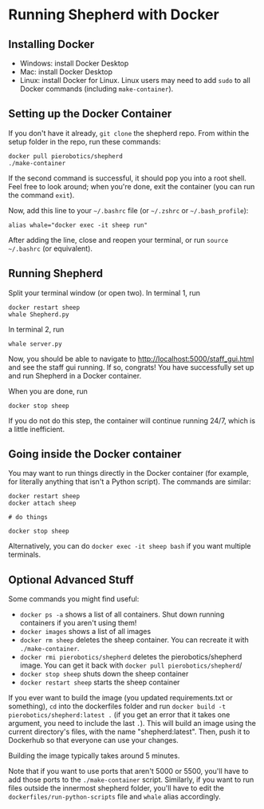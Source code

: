 # Running Shepherd with Docker

## Installing Docker

 - Windows: install Docker Desktop
 - Mac: install Docker Desktop
 - Linux: install Docker for Linux. Linux users may need to add `sudo` to all Docker commands (including `make-container`).

## Setting up the Docker Container

If you don't have it already, `git clone` the shepherd repo. From within the setup folder in the repo, run these commands:
```
docker pull pierobotics/shepherd
./make-container
```
If the second command is successful, it should pop you into a root shell. Feel free to look around; when you're done, exit the container (you can run the command `exit`).

Now, add this line to your `~/.bashrc` file (or `~/.zshrc` or `~/.bash_profile`):
```
alias whale="docker exec -it sheep run"
```
After adding the line, close and reopen your terminal, or run `source ~/.bashrc` (or equivalent).

## Running Shepherd

Split your terminal window (or open two). In terminal 1, run
```
docker restart sheep
whale Shepherd.py
```
In terminal 2, run
```
whale server.py
```

Now, you should be able to navigate to <http://localhost:5000/staff_gui.html> and see the staff gui running. If so, congrats! You have successfully set up and run Shepherd in a Docker container. 

When you are done, run
```
docker stop sheep
```
If you do not do this step, the container will continue running 24/7, which is a little inefficient. 

## Going inside the Docker container

You may want to run things directly in the Docker container (for example, for literally anything that isn't a Python script). The commands are similar:
```
docker restart sheep
docker attach sheep

# do things

docker stop sheep
```
Alternatively, you can do `docker exec -it sheep bash` if you want multiple terminals. 


## Optional Advanced Stuff

Some commands you might find useful:
 - `docker ps -a` shows a list of all containers. Shut down running containers if you aren't using them!
 - `docker images` shows a list of all images
 - `docker rm sheep` deletes the sheep container. You can recreate it with `./make-container`.
 - `docker rmi pierobotics/shepherd` deletes the pierobotics/shepherd image. You can get it back with `docker pull pierobotics/shepherd`/
 - `docker stop sheep` shuts down the sheep container
 - `docker restart sheep` starts the sheep container
 
If you ever want to build the image (you updated requirements.txt or something), `cd` into the dockerfiles folder and run `docker build -t pierobotics/shepherd:latest .` (if you get an error that it takes one argument, you need to include the last `.`). This will build an image using the current directory's files, with the name "shepherd:latest". Then, push it to Dockerhub so that everyone can use your changes.

Building the image typically takes around 5 minutes.

Note that if you want to use ports that aren't 5000 or 5500, you'll have to add those ports to the `./make-container` script. Similarly, if you want to run files outside the innermost shepherd folder, you'll have to edit the `dockerfiles/run-python-scripts` file and `whale` alias accordingly.


